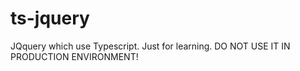 # ts-jquery
JQquery which use Typescript.
Just for learning.
DO NOT USE IT IN PRODUCTION ENVIRONMENT!
